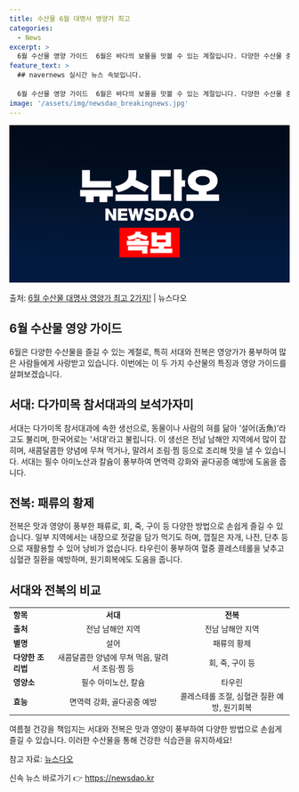 ```yaml
---
title: 수산물 6월 대명사 영양가 최고
categories:
  - News
excerpt: >
  6월 수산물 영양 가이드  6월은 바다의 보물을 맛볼 수 있는 계절입니다. 다양한 수산물 중에서도 특히 서대…
feature_text: >
  ## navernews 실시간 뉴스 속보입니다.

  6월 수산물 영양 가이드  6월은 바다의 보물을 맛볼 수 있는 계절입니다. 다양한 수산물 중에서도 특히 서대…
image: '/assets/img/newsdao_breakingnews.jpg'
---
```


![뉴스다오 속보](/assets/img/newsdao_breakingnews.jpg)

<p>출처: <a href="https://newsdao.kr/4036" rel="dofollow">6월 수산물 대명사 영양가 최고 2가지!</a> | 뉴스다오</p>

<h2 data-ke-size="size26">6월 수산물 영양 가이드</h2>
<p data-ke-size="size16">6월은 다양한 수산물을 즐길 수 있는 계절로, 특히 서대와 전복은 영양가가 풍부하여 많은 사람들에게 사랑받고 있습니다. 이번에는 이 두 가지 수산물의 특징과 영양 가이드를 살펴보겠습니다.</p>

<h2 data-ke-size="size24">서대: 다가미목 참서대과의 보석가자미</h2>
<p data-ke-size="size16">서대는 다가미목 참서대과에 속한 생선으로, 동물이나 사람의 혀를 닮아 ‘설어(舌魚)’라고도 불리며, 한국어로는 '서대'라고 불립니다. 이 생선은 전남 남해안 지역에서 많이 잡히며, 새콤달콤한 양념에 무쳐 먹거나, 말려서 조림·찜 등으로 조리해 맛을 낼 수 있습니다. 서대는 필수 아미노산과 칼슘이 풍부하여 면역력 강화와 골다공증 예방에 도움을 줍니다.</p>

<h2 data-ke-size="size24">전복: 패류의 황제</h2>
<p data-ke-size="size16">전복은 맛과 영양이 풍부한 패류로, 회, 죽, 구이 등 다양한 방법으로 손쉽게 즐길 수 있습니다. 일부 지역에서는 내장으로 젓갈을 담가 먹기도 하며, 껍질은 자개, 나전, 단추 등으로 재활용할 수 있어 낭비가 없습니다. 타우린이 풍부하여 혈중 콜레스테롤을 낮추고 심혈관 질환을 예방하며, 원기회복에도 도움을 줍니다.</p>

<h2 data-ke-size="size24">서대와 전복의 비교</h2>
<table>
  <tbody>
    <tr>
      <td><b>항목</b></td>
      <td style="text-align: center; height: 17px;"><b>서대</b></td>
      <td style="text-align: center; height: 17px;"><b>전복</b></td>
    </tr>
    <tr>
      <td><b>출처</b></td>
      <td style="text-align: center; height: 17px;">전남 남해안 지역</td>
      <td style="text-align: center; height: 17px;">전남 남해안 지역</td>
    </tr>
    <tr>
      <td><b>별명</b></td>
      <td style="text-align: center; height: 17px;">설어</td>
      <td style="text-align: center; height: 17px;">패류의 황제</td>
    </tr>
    <tr>
      <td><b>다양한 조리법</b></td>
      <td style="text-align: center; height: 17px;">새콤달콤한 양념에 무쳐 먹음, 말려서 조림·찜 등</td>
      <td style="text-align: center; height: 17px;">회, 죽, 구이 등</td>
    </tr>
    <tr>
      <td><b>영양소</b></td>
      <td style="text-align: center; height: 17px;">필수 아미노산, 칼슘</td>
      <td style="text-align: center; height: 17px;">타우린</td>
    </tr>
    <tr>
      <td><b>효능</b></td>
      <td style="text-align: center; height: 17px;">면역력 강화, 골다공증 예방</td>
      <td style="text-align: center; height: 17px;">콜레스테롤 조절, 심혈관 질환 예방, 원기회복</td>
    </tr>
  </tbody>
</table>

<p data-ke-size="size16">여름철 건강을 책임지는 서대와 전복은 맛과 영양이 풍부하여 다양한 방법으로 손쉽게 즐길 수 있습니다. 이러한 수산물을 통해 건강한 식습관을 유지하세요!</p>

<p data-ke-size="size16">참고 자료: <a href="https://newsdao.kr/4036">뉴스다오</a></p> 

신속 뉴스 바로가기 👉 <a href="https://newsdao.kr" rel="dofollow">https://newsdao.kr</a>


